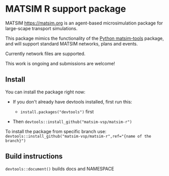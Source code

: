 # MATSIM R support package

MATSIM <https://matsim.org> is an agent-based microsimulation package for large-scape transport simulations. 

This package mimics the functionality of the [Python matsim-tools](https://pypi.org/project/matsim-tools) package, and will support standard MATSIM networks, plans and events. 

Currently network files are supported.

This work is ongoing and submissions are welcome!

## Install

You can install the package right now:

- If you don't already have devtools installed, first run this:  
  - `install.packages("devtools")` first

- Then `devtools::install_github("matsim-vsp/matsim-r")`

To install the package from specific branch use:
`devtools::install_github("matsim-vsp/matsim-r",ref="{name of the branch}")`

## Build instructions

`devtools::document()` builds docs and NAMESPACE


